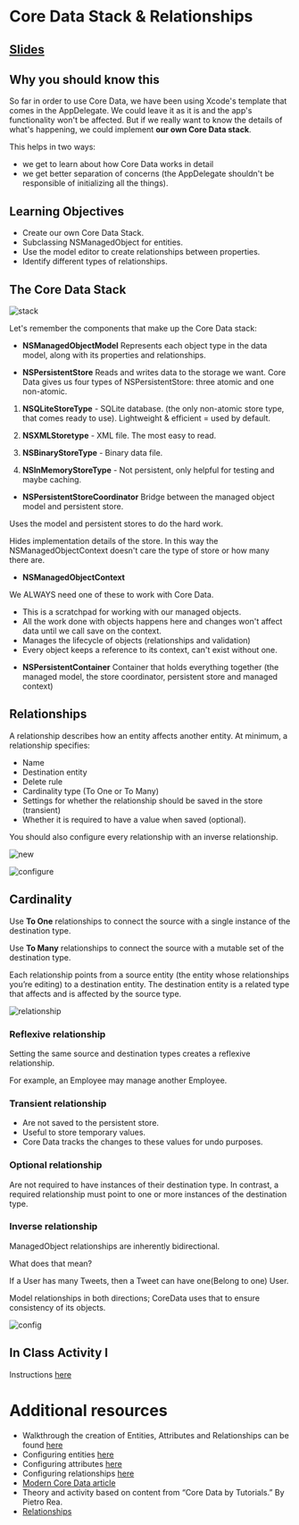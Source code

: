 <!-- Run this slideshow via the following command: -->
<!-- reveal-md README.md -w -->


<!-- .slide: class="header" -->

# Core Data Stack & Relationships

## [Slides](https://make-school-courses.github.io/MOB-2.1-Local-Persistence-in-iOS/Slides/Lesson7/README.html ':ignore')

<!-- > -->

## Why you should know this

So far in order to use Core Data, we have been using Xcode's template that comes in the AppDelegate. We could leave it as it is and the app's functionality won't be affected. But if we really want to know the details of what's happening, we could implement **our own Core Data stack**.

This helps in two ways:
- we get to learn about how Core Data works in detail
- we get better separation of concerns (the AppDelegate shouldn't be responsible of initializing all the things).

<!-- > -->

## Learning Objectives

- Create our own Core Data Stack.
- Subclassing NSManagedObject for entities.
- Use the model editor to create relationships between properties.
- Identify different types of relationships.

<!-- > -->

## The Core Data Stack

![stack](assets/stack.png)

<!-- > -->

Let's remember the components that make up the Core Data stack:

- **NSManagedObjectModel**
Represents each object type in the data model, along with its properties and relationships.

<!-- > -->

- **NSPersistentStore**
Reads and writes data to the storage we want. Core Data gives us four types of NSPersistentStore: three atomic and one non-atomic.

<!-- > -->

1. **NSQLiteStoreType** - SQLite database. (the only non-atomic store type, that comes ready to use). Lightweight & efficient = used by default.

1. **NSXMLStoretype** - XML file. The most easy to read.

1. **NSBinaryStoreType** - Binary data file.

1. **NSInMemoryStoreType** - Not persistent, only helpful for testing and maybe caching.

<!-- > -->

- **NSPersistentStoreCoordinator**
Bridge between the managed object model and persistent store.

Uses the model and persistent stores to do the hard work.

Hides implementation details of the store. In this way the NSManagedObjectContext doesn't care the type of store or how many there are.

<!-- > -->

- **NSManagedObjectContext**

We ALWAYS need one of these to work with Core Data.

* This is a scratchpad for working with our managed objects.
* All the work done with objects happens here and changes won't affect data until we call save on the context.
* Manages the lifecycle of objects (relationships and validation)
* Every object keeps a reference to its context, can't exist without one.

<!-- > -->

- **NSPersistentContainer**
Container that holds everything together (the managed model, the store coordinator, persistent store and managed context)

<!-- > -->

## Relationships

A relationship describes how an entity affects another entity. At minimum, a relationship specifies:

- Name
- Destination entity
- Delete rule
- Cardinality type (To One or To Many)
- Settings for whether the relationship should be saved in the store (transient)
- Whether it is required to have a value when saved (optional).

You should also configure every relationship with an inverse relationship.

<!-- > -->

![new](assets/newRelationship.png)

<!-- > -->

![configure](assets/configure.png)

<!-- > -->

## Cardinality

Use **To One** relationships to connect the source with a single instance of the destination type.

Use **To Many** relationships to connect the source with a mutable set of the destination type.


<!-- > -->

Each relationship points from a source entity (the entity whose relationships you’re editing) to a destination entity. The destination entity is a related type that affects and is affected by the source type.

![relationship](assets/relationship.png)

<!-- > -->

### Reflexive relationship

Setting the same source and destination types creates a reflexive relationship.

For example, an Employee may manage another Employee.

<!-- > -->

### Transient relationship

- Are not saved to the persistent store.
- Useful to store temporary values.
- Core Data tracks the changes to these values for undo purposes.

<!-- > -->

### Optional relationship

Are not required to have instances of their destination type.
In contrast, a required relationship must point to one or more instances of the destination type.

<!-- > -->

### Inverse relationship

ManagedObject relationships are inherently bidirectional.

What does that mean?<br>

If a User has many Tweets, then a Tweet can have one(Belong to one) User. <br>

Model relationships in both directions; CoreData uses that to ensure consistency of its objects.

<!-- > -->

![config](assets/relationshipConfig.png)

<!-- > -->

## In Class Activity I

Instructions [here](https://github.com/Make-School-Courses/MOB-2.1-Local-Persistence-in-iOS/blob/master/Lessons/Lesson7/assignments/activity.md)

<!-- > -->

# Additional resources

- Walkthrough the creation of Entities, Attributes and Relationships can be found [here](https://developer.apple.com/library/archive/documentation/Cocoa/Conceptual/CoreData/KeyConcepts.html)
- Configuring entities [here](https://developer.apple.com/documentation/coredata/modeling_data/configuring_entities)<br>
- Configuring attributes [here](https://developer.apple.com/documentation/coredata/modeling_data/configuring_entities)<br>
- Configuring relationships [here](https://developer.apple.com/documentation/coredata/modeling_data/configuring_relationships)<br>
- [Modern Core Data article](https://stoeffn.de/posts/modern-core-data-in-swift/)
- Theory and activity based on content from “Core Data by Tutorials.” By Pietro Rea.
- [Relationships](https://medium.com/@aliakhtar_16369/mastering-in-coredata-part-5-relationship-between-entities-in-core-data-b8fea1b50efb)


<!--## In Class Activity I (40 min)

Clone/Download the repo below to get started:

[Shop Keep Starter](https://github.com/Product-College-Labs/shop-keep.git)

TODO:
Include the option to delete shops.<br>
Include functionality to add employees and managers.

Extra:
Include functionality to add shops.<br>
Include functionality to edit employees and managers.<br>
-->

